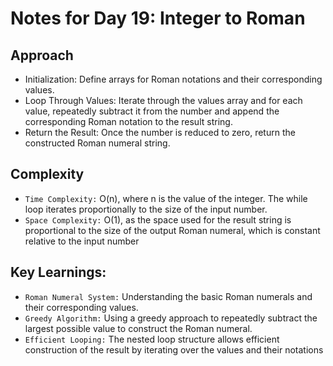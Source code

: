 # Notes for Day 19: Integer to Roman

## Approach

- Initialization: Define arrays for Roman notations and their corresponding values.
- Loop Through Values: Iterate through the values array and for each value, repeatedly subtract it from the number and append the corresponding Roman notation to the result string.
- Return the Result: Once the number is reduced to zero, return the constructed Roman numeral string.

## Complexity
- `Time Complexity:` O(n), where n is the value of the integer. The while loop iterates proportionally to the size of the input number.
- `Space Complexity:` O(1), as the space used for the result string is proportional to the size of the output Roman numeral, which is constant relative to the input number

## Key Learnings:
- `Roman Numeral System:` Understanding the basic Roman numerals and their corresponding values.
- `Greedy Algorithm:` Using a greedy approach to repeatedly subtract the largest possible value to construct the Roman numeral.
- `Efficient Looping:` The nested loop structure allows efficient construction of the result by iterating over the values and their notations
